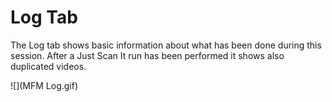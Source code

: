# Log Tab

The Log tab shows basic information about what has been done during this session. After a Just Scan It run has been performed it shows also duplicated videos. 

![](MFM Log.gif)
